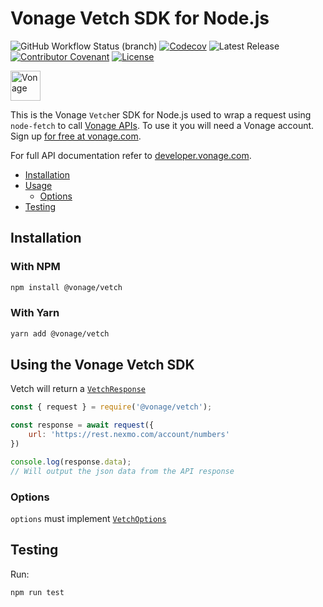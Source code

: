 # Vonage Vetch SDK for Node.js

![GitHub Workflow Status (branch)](https://img.shields.io/github/workflow/status/vonage/vonage-node-sdk/Vonage/3.x?logo=github&style=flat-square&label=Workflow%20Build)
[![Codecov](https://img.shields.io/codecov/c/github/vonage/vonage-node-sdk?label=Codecov&logo=codecov&style=flat-square)](https://codecov.io/gh/Vonage/vonage-server-sdk)
![Latest Release](https://img.shields.io/npm/v/@vonage/vetch)
[![Contributor Covenant](https://img.shields.io/badge/Contributor%20Covenant-v2.0%20adopted-ff69b4.svg?style=flat-square)](../../CODE_OF_CONDUCT.md)
[![License](https://img.shields.io/npm/l/@vonage/vetch?label=License&style=flat-square)][license]

<img src="https://developer.nexmo.com/images/logos/vbc-logo.svg" height="48px" alt="Vonage" />

This is the Vonage `Vetch`er SDK for Node.js used to wrap a request using
`node-fetch` to call [Vonage APIs](https://www.vonage.com/). To use
it you will need a Vonage account. Sign up [for free at vonage.com][signup].

For full API documentation refer to [developer.vonage.com](https://developer.vonage.com/).

* [Installation](#installation)
* [Usage](#using-the-vonage-vetch-sdk)
    * [Options](#options)
* [Testing](#testing)

## Installation

### With NPM

```bash
npm install @vonage/vetch
```

### With Yarn

```bash
yarn add @vonage/vetch
```

## Using the Vonage Vetch SDK

Vetch will return a [`VetchResponse`](https://github.com/Vonage/vonage-node-sdk/blob/3.x/packages/vetch/lib/types.ts#L28)

```js
const { request } = require('@vonage/vetch');

const response = await request({
    url: 'https://rest.nexmo.com/account/numbers'
})

console.log(response.data);
// Will output the json data from the API response
```

### Options

`options` must implement [`VetchOptions`](https://github.com/Vonage/vonage-node-sdk/blob/3.x/packages/vetch/lib/types.ts#L54)

## Testing

Run:

```bash
npm run test
```

[signup]: https://dashboard.nexmo.com/sign-up?utm_source=DEV_REL&utm_medium=github&utm_campaign=node-server-sdk
[license]: ../../LICENSE.txt
